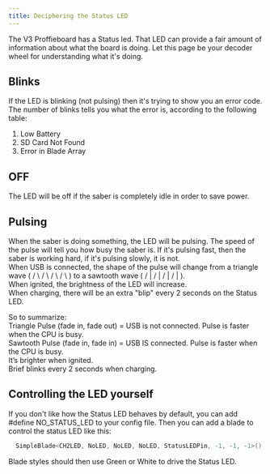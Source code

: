 ```yaml
---
title: Deciphering the Status LED
---
```


The V3 Proffieboard has a Status led. That LED can provide a fair amount of information about what the board is doing. Let this page be your decoder wheel for understanding what it's doing.

## Blinks

If the LED is blinking (not pulsing) then it's trying to show you an error code. The number of blinks tells you what the error is, according to the following table:

1. Low Battery
2. SD Card Not Found
3. Error in Blade Array

## OFF

The LED will be off if the saber is completely idle in order to save power.

## Pulsing

When the saber is doing something, the LED will be pulsing. The speed of the pulse will tell you how busy the saber is. If it's pulsing fast, then the saber is working hard, if it's pulsing slowly, it is not.  
When USB is connected, the shape of the pulse will change from a triangle wave ( / \ / \ / \ / \ ) to a sawtooth wave ( / | / | / | / | ).  
When ignited, the brightness of the LED will increase.  
When charging, there will be an extra "blip" every 2 seconds on the Status LED. 
 
So to summarize:  
Triangle Pulse (fade in, fade out) = USB is not connected. Pulse is faster when the CPU is busy.  
Sawtooth Pulse (fade in, fade in) =  USB IS connected. Pulse is faster when the CPU is busy.  
It’s brighter when ignited.  
Brief blinks every 2 seconds when charging.


## Controlling the LED yourself

If you don't like how the Status LED behaves by default, you can add #define NO_STATUS_LED to your config file. Then you can add a blade to control the status LED like this:

```cpp
  SimpleBlade<CH2LED, NoLED, NoLED, NoLED, StatusLEDPin, -1, -1, -1>()
```
Blade styles should then use Green or White to drive the Status LED.
